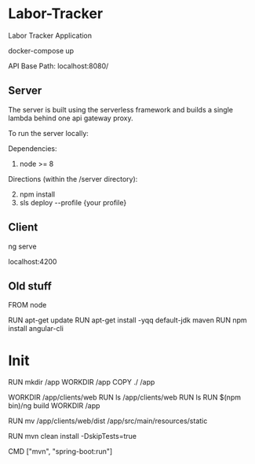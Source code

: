 # Labor-Tracker
Labor Tracker Application

docker-compose up

API Base Path:
localhost:8080/


## Server
The server is built using the serverless framework and builds a single lambda behind one api gateway proxy.

To run the server locally:

Dependencies: 

1. node >= 8

Directions (within the /server directory): 

2. npm install
3. sls deploy --profile {your profile}


## Client

ng serve

localhost:4200


## Old stuff

FROM node

RUN apt-get update
RUN apt-get install -yqq default-jdk maven
RUN npm install angular-cli

# Init
RUN mkdir /app
WORKDIR /app
COPY ./ /app

WORKDIR /app/clients/web
RUN ls /app/clients/web
RUN ls
RUN $(npm bin)/ng build
WORKDIR /app

RUN mv /app/clients/web/dist /app/src/main/resources/static

RUN mvn clean install -DskipTests=true

CMD ["mvn", "spring-boot:run"]